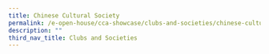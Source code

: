 ```yaml
---
title: Chinese Cultural Society
permalink: /e-open-house/cca-showcase/clubs-and-societies/chinese-cultural-society/
description: ""
third_nav_title: Clubs and Societies
---
```

